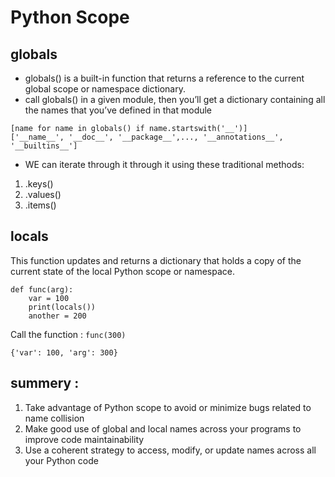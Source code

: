 # Python Scope

## globals

* globals() is a built-in function that returns a reference to the current global scope or namespace dictionary.
* call globals() in a given module, then you’ll get a dictionary containing all the names that you’ve defined in that module

```
[name for name in globals() if name.startswith('__')]
['__name__', '__doc__', '__package__',..., '__annotations__', '__builtins__']

```

* WE  can iterate through it through it using these traditional methods:

1. .keys()
1. .values()
1. .items()


## locals   

This function updates and returns a dictionary that holds a copy of the current state of the local Python scope or namespace.

```
def func(arg):
    var = 100
    print(locals())
    another = 200
```
Call the function : `func(300)`

```
{'var': 100, 'arg': 300}
```


## summery :

1. Take advantage of Python scope to avoid or minimize bugs related to name collision
2. Make good use of global and local names across your programs to improve code maintainability
3. Use a coherent strategy to access, modify, or update names across all your Python code
